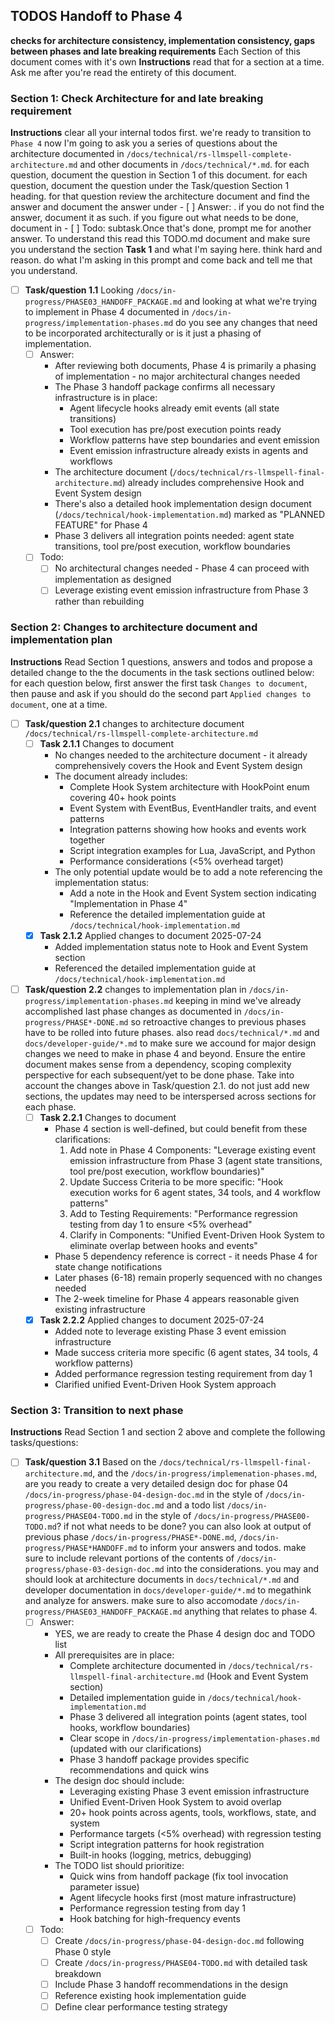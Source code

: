 ## TODOS Handoff to Phase 4 
**checks for architecture consistency, implementation consistency, gaps between phases and late breaking requirements**
Each Section of this document comes with it's own **Instructions** read that for a section at a time. Ask me after you're read the entirety of this document.

### Section 1: Check Architecture for and late breaking requirement
**Instructions** clear all your internal todos first. we're ready to transition to `Phase 4`
now I'm going to ask you a series of questions about the architecture documented in `/docs/technical/rs-llmspell-complete-architecture.md` and other documents in `/docs/technical/*.md`. for each question, document the question in Section 1 of this document. for each question, document the question under the Task/question Section 1 heading. for that question review the architecture document and find the answer and document the answer under - [ ] Answer: . if you do not find the answer, document it as such. if you figure out what needs to be done, document in - [ ] Todo: subtask.Once that's done, prompt me for another answer. To understand this read this TODO.md document and make sure you understand the section **Task 1** and what I'm saying here.  think hard and reason. do what I'm asking in this prompt and come back and tell me that you understand.
- [ ] **Task/question 1.1** Looking `/docs/in-progress/PHASE03_HANDOFF_PACKAGE.md` and looking at what we're trying to implement in Phase 4 documented in `/docs/in-progress/implementation-phases.md`  do you see any changes that need to be incorporated architecturally or is it just a phasing of implementation. 
    - [ ] Answer: 
        - After reviewing both documents, Phase 4 is primarily a phasing of implementation - no major architectural changes needed
        - The Phase 3 handoff package confirms all necessary infrastructure is in place:
          - Agent lifecycle hooks already emit events (all state transitions)
          - Tool execution has pre/post execution points ready
          - Workflow patterns have step boundaries and event emission
          - Event emission infrastructure already exists in agents and workflows
        - The architecture document (`/docs/technical/rs-llmspell-final-architecture.md`) already includes comprehensive Hook and Event System design
        - There's also a detailed hook implementation design document (`/docs/technical/hook-implementation.md`) marked as "PLANNED FEATURE" for Phase 4
        - Phase 3 delivers all integration points needed: agent state transitions, tool pre/post execution, workflow boundaries
    - [ ] Todo: 
        - [ ] No architectural changes needed - Phase 4 can proceed with implementation as designed
        - [ ] Leverage existing event emission infrastructure from Phase 3 rather than rebuilding 

### Section 2: Changes to architecture document and implementation plan
**Instructions** Read Section 1 questions, answers and todos and propose a detailed change to the the documents in the task sections outlined below: for each question below, first answer the first task `Changes to document`, then pause and ask if you should do the second part `Applied changes to document`, one at a time.
- [ ] **Task/question 2.1** changes to architecture document `/docs/technical/rs-llmspell-complete-architecture.md`
    - [ ] **Task 2.1.1** Changes to document
        - No changes needed to the architecture document - it already comprehensively covers the Hook and Event System design
        - The document already includes:
          - Complete Hook System architecture with HookPoint enum covering 40+ hook points
          - Event System with EventBus, EventHandler traits, and event patterns
          - Integration patterns showing how hooks and events work together
          - Script integration examples for Lua, JavaScript, and Python
          - Performance considerations (<5% overhead target)
        - The only potential update would be to add a note referencing the implementation status:
          - Add a note in the Hook and Event System section indicating "Implementation in Phase 4"
          - Reference the detailed implementation guide at `/docs/technical/hook-implementation.md`
    - [x] **Task 2.1.2** Applied changes to document 2025-07-24
        - Added implementation status note to Hook and Event System section
        - Referenced the detailed implementation guide at `/docs/technical/hook-implementation.md`
- [ ] **Task/question 2.2** changes to implementation plan in `/docs/in-progress/implementation-phases.md` keeping in mind we've already accomplished last phase changes as documented in `/docs/in-progress/PHASE*-DONE.md` so retroactive changes to previous phases have to be rolled into future phases. also read `docs/technical/*.md` and `docs/developer-guide/*.md` to make sure we accound for major design changes we need to make in phase 4 and beyond. Ensure the entire document makes sense from a dependency, scoping complexity perspective for each subsequent/yet to be done phase. Take into account the changes above in Task/question 2.1. do not just add new sections, the updates may need to be interspersed across sections for each phase.
    - [ ] **Task 2.2.1** Changes to document
        - Phase 4 section is well-defined, but could benefit from these clarifications:
          1. Add note in Phase 4 Components: "Leverage existing event emission infrastructure from Phase 3 (agent state transitions, tool pre/post execution, workflow boundaries)"
          2. Update Success Criteria to be more specific: "Hook execution works for 6 agent states, 34 tools, and 4 workflow patterns"
          3. Add to Testing Requirements: "Performance regression testing from day 1 to ensure <5% overhead"
          4. Clarify in Components: "Unified Event-Driven Hook System to eliminate overlap between hooks and events"
        - Phase 5 dependency reference is correct - it needs Phase 4 for state change notifications
        - Later phases (6-18) remain properly sequenced with no changes needed
        - The 2-week timeline for Phase 4 appears reasonable given existing infrastructure 
    - [x] **Task 2.2.2** Applied changes to document 2025-07-24
        - Added note to leverage existing Phase 3 event emission infrastructure
        - Made success criteria more specific (6 agent states, 34 tools, 4 workflow patterns)
        - Added performance regression testing requirement from day 1
        - Clarified unified Event-Driven Hook System approach

### Section 3: Transition to next phase
**Instructions** Read Section 1 and section 2 above and complete the following tasks/questions: 
- [ ] **Task/question 3.1** Based on the `/docs/technical/rs-llmspell-final-architecture.md`, and the `/docs/in-progress/implemenation-phases.md`,  are you ready to create a very detailed design doc for phase 04 `/docs/in-progress/phase-04-design-doc.md` in the style of `/docs/in-progress/phase-00-design-doc.md` and a todo list `/docs/in-progress/PHASE04-TODO.md` in the style of `/docs/in-progress/PHASE00-TODO.md`? if not what needs to be done? you can also look at output of previous phase `/docs/in-progress/PHASE*-DONE.md`, `/docs/in-progress/PHASE*HANDOFF.md`  to inform your answers and todos. make sure to include relevant portions of the contents of `/docs/in-progress/phase-03-design-doc.md` into the considerations. you may and should look at architecture documents in `docs/technical/*.md` and developer documentation in `docs/developer-guide/*.md` to megathink and analyze for answers. make sure to also accomodate `/docs/in-progress/PHASE03_HANDOFF_PACKAGE.md` anything that relates to phase 4.
    - [ ] Answer: 
        - YES, we are ready to create the Phase 4 design doc and TODO list
        - All prerequisites are in place:
          - Complete architecture documented in `/docs/technical/rs-llmspell-final-architecture.md` (Hook and Event System section)
          - Detailed implementation guide in `/docs/technical/hook-implementation.md`
          - Phase 3 delivered all integration points (agent states, tool hooks, workflow boundaries)
          - Clear scope in `/docs/in-progress/implementation-phases.md` (updated with our clarifications)
          - Phase 3 handoff package provides specific recommendations and quick wins
        - The design doc should include:
          - Leveraging existing Phase 3 event emission infrastructure
          - Unified Event-Driven Hook System to avoid overlap
          - 20+ hook points across agents, tools, workflows, state, and system
          - Performance targets (<5% overhead) with regression testing
          - Script integration patterns for hook registration
          - Built-in hooks (logging, metrics, debugging)
        - The TODO list should prioritize:
          - Quick wins from handoff package (fix tool invocation parameter issue)
          - Agent lifecycle hooks first (most mature infrastructure)
          - Performance regression testing from day 1
          - Hook batching for high-frequency events
    - [ ] Todo: 
        - [ ] Create `/docs/in-progress/phase-04-design-doc.md` following Phase 0 style
        - [ ] Create `/docs/in-progress/PHASE04-TODO.md` with detailed task breakdown
        - [ ] Include Phase 3 handoff recommendations in the design
        - [ ] Reference existing hook implementation guide
        - [ ] Define clear performance testing strategy 
